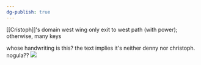 ```yaml
---
dg-publish: true
---
```

[[Cristoph]]'s domain
west wing only
exit to west path (with power); otherwise, many keys

whose handwriting is this? the text implies it's neither denny nor christoph. nogula??
![](https://i.imgur.com/leAw9eo.png)

